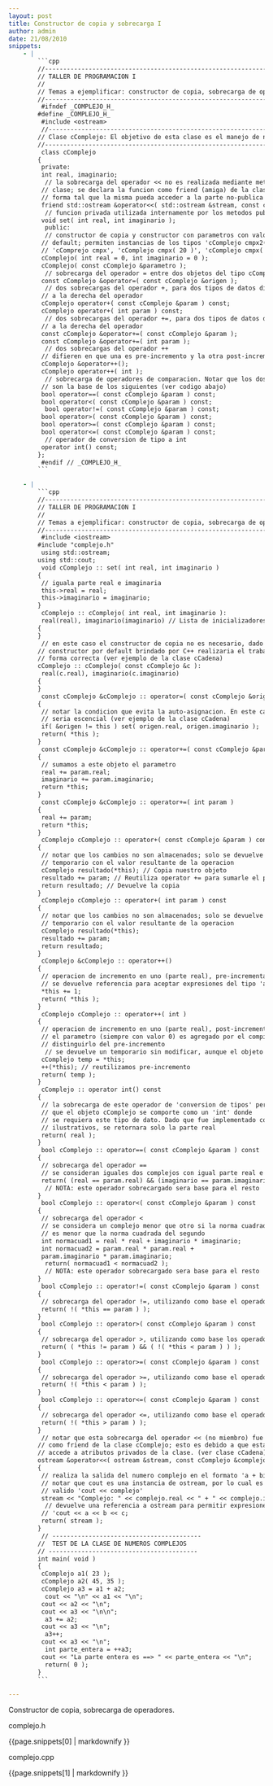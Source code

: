 ```yaml
---
layout: post
title: Constructor de copia y sobrecarga I
author: admin
date: 21/08/2010
snippets: 
    - |
        ```cpp
        //-----------------------------------------------------------------------------
        // TALLER DE PROGRAMACION I
        //
        // Temas a ejemplificar: constructor de copia, sobrecarga de operadores
        //-----------------------------------------------------------------------------
         #ifndef _COMPLEJO_H_
        #define _COMPLEJO_H_
         #include <ostream>
         //-----------------------------------------------------------------------------
        // Clase cComplejo: El objetivo de esta clase es el manejo de numeros complejos
        //-----------------------------------------------------------------------------
         class cComplejo
        {
         private:
         int real, imaginario;
          // la sobrecarga del operador << no es realizada mediante metodo de
         // clase; se declara la funcion como friend (amiga) de la clase de
         // forma tal que la misma pueda acceder a la parte no-publica de la clase
         friend std::ostream &operator<<( std::ostream &stream, const cComplejo &complejo );
          // funcion privada utilizada internamente por los metodos publicos
         void set( int real, int imaginario );
          public:
          // constructor de copia y constructor con parametros con valores por
         // default; permiten instancias de los tipos 'cComplejo cmpx2( cmpx1 )',
         // 'cComprejo cmpx', 'cComplejo cmpx( 20 )', 'cComplejo cmpx( 20, 10 )'
         cComplejo( int real = 0, int imaginario = 0 );
         cComplejo( const cComplejo &parametro );
          // sobrecarga del operador = entre dos objetos del tipo cComplejo
         const cComplejo &operator=( const cComplejo &origen );
          // dos sobrecargas del operador +, para dos tipos de datos distintos
         // a la derecha del operador
         cComplejo operator+( const cComplejo &param ) const;
         cComplejo operator+( int param ) const;
          // dos sobrecargas del operador +=, para dos tipos de datos distintos
         // a la derecha del operador
         const cComplejo &operator+=( const cComplejo &param );
         const cComplejo &operator+=( int param );
          // dos sobrecargas del operador ++
         // difieren en que una es pre-incremento y la otra post-incremento
         cComplejo &operator++();
         cComplejo operator++( int );
          // sobrecarga de operadores de comparacion. Notar que los dos primeros
         // son la base de los siguientes (ver codigo abajo)
         bool operator==( const cComplejo &param ) const;
         bool operator<( const cComplejo &param ) const;
          bool operator!=( const cComplejo &param ) const;
         bool operator>( const cComplejo &param ) const;
         bool operator>=( const cComplejo &param ) const;
         bool operator<=( const cComplejo &param ) const;
          // operador de conversion de tipo a int
         operator int() const;
        };
         #endif // _COMPLEJO_H_
        ```

    - |
        ```cpp
        //-----------------------------------------------------------------------------
        // TALLER DE PROGRAMACION I
        //
        // Temas a ejemplificar: constructor de copia, sobrecarga de operadores
        //-----------------------------------------------------------------------------
         #include <iostream>
        #include "complejo.h"
         using std::ostream;
        using std::cout;
         void cComplejo :: set( int real, int imaginario )
        {
         // iguala parte real e imaginaria
         this->real = real;
         this->imaginario = imaginario;
        }
         cComplejo :: cComplejo( int real, int imaginario ):
         real(real), imaginario(imaginario) // Lista de inicializadores
        {
        }
         // en este caso el constructor de copia no es necesario, dado que el
        // constructor por default brindado por C++ realizaria el trabajo de
        // forma correcta (ver ejemplo de la clase cCadena)
        cComplejo :: cComplejo( const cComplejo &c ):
         real(c.real), imaginario(c.imaginario)
        {
        }
         const cComplejo &cComplejo :: operator=( const cComplejo &origen )
        {
         // notar la condicion que evita la auto-asignacion. En este caso no
         // seria escencial (ver ejemplo de la clase cCadena)
         if( &origen != this ) set( origen.real, origen.imaginario );
         return( *this );
        }
         const cComplejo &cComplejo :: operator+=( const cComplejo &param )
        {
         // sumamos a este objeto el parametro
         real += param.real;
         imaginario += param.imaginario;
         return *this;
        }
         const cComplejo &cComplejo :: operator+=( int param )
        {
         real += param;
         return *this;
        }
         cComplejo cComplejo :: operator+( const cComplejo &param ) const
        {
         // notar que los cambios no son almacenados; solo se devuelve un objeto
         // temporario con el valor resultante de la operacion
         cComplejo resultado(*this); // Copia nuestro objeto
         resultado += param; // Reutiliza operator += para sumarle el param
         return resultado; // Devuelve la copia
        }
         cComplejo cComplejo :: operator+( int param ) const
        {
         // notar que los cambios no son almacenados; solo se devuelve un objeto
         // temporario con el valor resultante de la operacion
         cComplejo resultado(*this);
         resultado += param;
         return resultado;
        }
         cComplejo &cComplejo :: operator++()
        {
         // operacion de incremento en uno (parte real), pre-incrementada (++a)
         // se devuelve referencia para aceptar expresiones del tipo 'a = ++b'
         *this += 1;
         return( *this );
        }
         cComplejo cComplejo :: operator++( int )
        {
         // operacion de incremento en uno (parte real), post-incrementada (a++)
         // el parametro (siempre con valor 0) es agregado por el compilador para
         // distinguirlo del pre-incremento
          // se devuelve un temporario sin modificar, aunque el objeto quede modificado
         cComplejo temp = *this;
         ++(*this); // reutilizamos pre-incremento
         return( temp );
        }
         cComplejo :: operator int() const
        {
         // la sobrecarga de este operador de 'conversion de tipos' permite
         // que el objeto cComplejo se comporte como un 'int' donde
         // se requiera este tipo de dato. Dado que fue implementado con fines
         // ilustrativos, se retornara solo la parte real
         return( real );
        }
         bool cComplejo :: operator==( const cComplejo &param ) const
        {
         // sobrecarga del operador ==
         // se consideran iguales dos complejos con igual parte real e imaginaria
         return( (real == param.real) && (imaginario == param.imaginario) );
          // NOTA: este operador sobrecargado sera base para el resto
        }
         bool cComplejo :: operator<( const cComplejo &param ) const
        {
         // sobrecarga del operador <
         // se considera un complejo menor que otro si la norma cuadrada del primero
         // es menor que la norma cuadrada del segundo
         int normacuad1 = real * real + imaginario * imaginario;
         int normacuad2 = param.real * param.real +
         param.imaginario * param.imaginario;
          return( normacuad1 < normacuad2 );
          // NOTA: este operador sobrecargado sera base para el resto
        }
         bool cComplejo :: operator!=( const cComplejo &param ) const
        {
         // sobrecarga del operador !=, utilizando como base el operador ==
         return( !( *this == param ) );
        }
         bool cComplejo :: operator>( const cComplejo &param ) const
        {
         // sobrecarga del operador >, utilizando como base los operadores != y <
         return( ( *this != param ) && ( !( *this < param ) ) );
        }
         bool cComplejo :: operator>=( const cComplejo &param ) const
        {
         // sobrecarga del operador >=, utilizando como base el operador <
         return( !( *this < param ) );
        }
         bool cComplejo :: operator<=( const cComplejo &param ) const
        {
         // sobrecarga del operador <=, utilizando como base el operador >
         return( !( *this > param ) );
        }
         // notar que esta sobrecarga del operador << (no miembro) fue declarada
        // como friend de la clase cComplejo; esto es debido a que esta funcion
        // accede a atributos privados de la clase. (ver clase cCadena)
        ostream &operator<<( ostream &stream, const cComplejo &complejo )
        {
         // realiza la salida del numero complejo en el formato 'a + bi'
         // notar que cout es una instancia de ostream, por lo cual es perfectamente
         // valido 'cout << complejo'
         stream << "Complejo: " << complejo.real << " + " << complejo.imaginario << "i";
          // devuelve una referencia a ostream para permitir expresiones del tipo
         // 'cout << a << b << c;
         return( stream );
        }
         // -----------------------------------------
        //  TEST DE LA CLASE DE NUMEROS COMPLEJOS
        // -----------------------------------------
        int main( void )
        {
         cComplejo a1( 23 );
         cComplejo a2( 45, 35 );
         cComplejo a3 = a1 + a2;
          cout << "\n" << a1 << "\n";
         cout << a2 << "\n";
         cout << a3 << "\n\n";
          a3 += a2;
         cout << a3 << "\n";
          a3++;
         cout << a3 << "\n";
          int parte_entera = ++a3;
         cout << "La parte entera es ==> " << parte_entera << "\n";
          return( 0 );
        }
        ```

---
```

<div class="entry-content">
						<p>Constructor de copia, sobrecarga de operadores.</p>
<p>complejo.h</p>
<div><div id="highlighter_742999" class="">{{page.snippets[0] | markdownify }}</div></div>
<p>complejo.cpp</p>
<div><div id="highlighter_962718" class="">{{page.snippets[1] | markdownify }}</div></div>
											</div>
